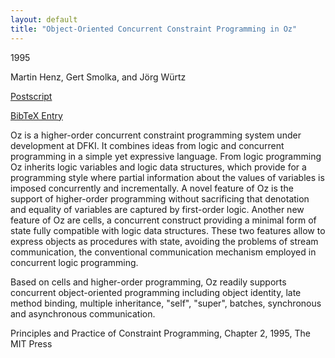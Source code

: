 ```yaml
---
layout: default
title: "Object-Oriented Concurrent Constraint Programming in Oz"
---
```



1995


Martin Henz, Gert Smolka, and Jörg Würtz



[Postscript](http://www.ps.uni-sb.de/PapersOz/ProgrammingSysLab/PPCP93.ps.gz)

[BibTeX Entry](http://www.ps.uni-sb.de/PapersOz/abstracts/PPCP93.bib)


Oz is a higher-order concurrent constraint programming
system under development at DFKI.  It combines ideas from logic
and concurrent programming in a simple yet expressive language.  From
logic programming Oz inherits logic variables and logic data
structures, which provide for a programming style where partial
information about the values of variables is imposed concurrently and
incrementally.  A novel feature of Oz is the support of
higher-order programming without sacrificing that denotation and
equality of variables are captured by first-order logic.  Another new
feature of Oz are cells, a concurrent construct providing a minimal form of
state fully compatible with logic data structures. 
These two features allow to express objects as procedures with state,
avoiding the problems of stream communication, the conventional
communication mechanism employed in concurrent logic programming.


Based on cells and higher-order programming, Oz
readily supports concurrent object-oriented programming including
object identity, late method binding, multiple inheritance, "self",
"super", batches,  synchronous and asynchronous communication.



Principles and Practice of Constraint Programming, Chapter 2,  1995, The MIT
  Press




